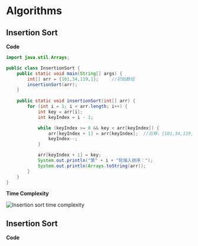 # Algorithms

## Insertion Sort
  **Code**
```Java
import java.util.Arrays;

public class InsertionSort {
    public static void main(String[] args) {
        int[] arr = {101,34,119,1};     //初始数组
        insertionSort(arr);
    }
    
    public static void insertionSort(int[] arr) {
        for (int i = 1; i < arr.length; i++) {
            int key = arr[i];
            int keyIndex = i - 1;

            while (keyIndex >= 0 && key < arr[keyIndex]) {
                arr[keyIndex + 1] = arr[keyIndex];  //后移，{101,34,119,1} => {101,101,119,1}
                keyIndex--;
            }

            arr[keyIndex + 1] = key;
            System.out.println("第" + i + "轮插入排序：");
            System.out.println(Arrays.toString(arr));
        }
    }
}
```
  **Time Complexity**

![Insertion sort time complexity](https://i.stack.imgur.com/AxoMa.png)

## Insertion Sort
**Code**
```Java

```